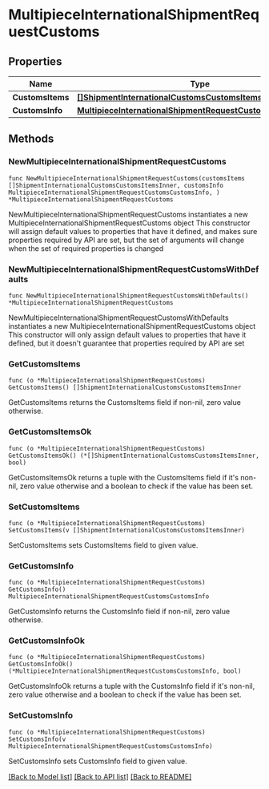 # MultipieceInternationalShipmentRequestCustoms

## Properties

Name | Type | Description | Notes
------------ | ------------- | ------------- | -------------
**CustomsItems** | [**[]ShipmentInternationalCustomsCustomsItemsInner**](ShipmentInternationalCustomsCustomsItemsInner.md) |  | 
**CustomsInfo** | [**MultipieceInternationalShipmentRequestCustomsCustomsInfo**](MultipieceInternationalShipmentRequestCustomsCustomsInfo.md) |  | 

## Methods

### NewMultipieceInternationalShipmentRequestCustoms

`func NewMultipieceInternationalShipmentRequestCustoms(customsItems []ShipmentInternationalCustomsCustomsItemsInner, customsInfo MultipieceInternationalShipmentRequestCustomsCustomsInfo, ) *MultipieceInternationalShipmentRequestCustoms`

NewMultipieceInternationalShipmentRequestCustoms instantiates a new MultipieceInternationalShipmentRequestCustoms object
This constructor will assign default values to properties that have it defined,
and makes sure properties required by API are set, but the set of arguments
will change when the set of required properties is changed

### NewMultipieceInternationalShipmentRequestCustomsWithDefaults

`func NewMultipieceInternationalShipmentRequestCustomsWithDefaults() *MultipieceInternationalShipmentRequestCustoms`

NewMultipieceInternationalShipmentRequestCustomsWithDefaults instantiates a new MultipieceInternationalShipmentRequestCustoms object
This constructor will only assign default values to properties that have it defined,
but it doesn't guarantee that properties required by API are set

### GetCustomsItems

`func (o *MultipieceInternationalShipmentRequestCustoms) GetCustomsItems() []ShipmentInternationalCustomsCustomsItemsInner`

GetCustomsItems returns the CustomsItems field if non-nil, zero value otherwise.

### GetCustomsItemsOk

`func (o *MultipieceInternationalShipmentRequestCustoms) GetCustomsItemsOk() (*[]ShipmentInternationalCustomsCustomsItemsInner, bool)`

GetCustomsItemsOk returns a tuple with the CustomsItems field if it's non-nil, zero value otherwise
and a boolean to check if the value has been set.

### SetCustomsItems

`func (o *MultipieceInternationalShipmentRequestCustoms) SetCustomsItems(v []ShipmentInternationalCustomsCustomsItemsInner)`

SetCustomsItems sets CustomsItems field to given value.


### GetCustomsInfo

`func (o *MultipieceInternationalShipmentRequestCustoms) GetCustomsInfo() MultipieceInternationalShipmentRequestCustomsCustomsInfo`

GetCustomsInfo returns the CustomsInfo field if non-nil, zero value otherwise.

### GetCustomsInfoOk

`func (o *MultipieceInternationalShipmentRequestCustoms) GetCustomsInfoOk() (*MultipieceInternationalShipmentRequestCustomsCustomsInfo, bool)`

GetCustomsInfoOk returns a tuple with the CustomsInfo field if it's non-nil, zero value otherwise
and a boolean to check if the value has been set.

### SetCustomsInfo

`func (o *MultipieceInternationalShipmentRequestCustoms) SetCustomsInfo(v MultipieceInternationalShipmentRequestCustomsCustomsInfo)`

SetCustomsInfo sets CustomsInfo field to given value.



[[Back to Model list]](../README.md#documentation-for-models) [[Back to API list]](../README.md#documentation-for-api-endpoints) [[Back to README]](../README.md)


